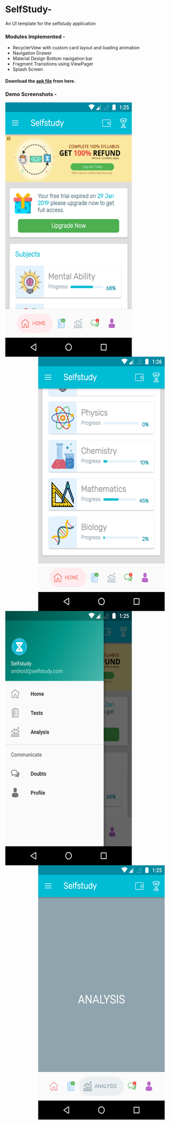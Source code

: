 # SelfStudy-
An UI template for the selfstudy application

### Modules Implemented - 
  - RecyclerView with custom card layout and loading animation
  - Navigation Drawer
  - Material Design Bottom navigation bar
  - Fragment Transitions using ViewPager
  - Splash Screen

#### Download the [apk file](https://drive.google.com/open?id=1XDIsuIRp5Oxk2p2Z3dqluvRuq1LVhwUY) from here.
  
### Demo Screenshots - 

<img align="left" width="400" height="800" src="https://github.com/suvamjain/SelfStudy-/blob/master/demo_screenshots/home.png">
  
<img align="right" width="400" height="800" src="https://github.com/suvamjain/SelfStudy-/blob/master/demo_screenshots/subjects.png">
 
<br /><br />
  
<img align="left" width="400" height="800" src="https://github.com/suvamjain/SelfStudy-/blob/master/demo_screenshots/nav_bar.png">

<img align="right" width="400" height="800" src="https://github.com/suvamjain/SelfStudy-/blob/master/demo_screenshots/other_tabs.png">


